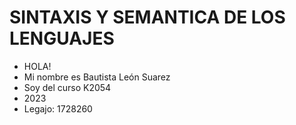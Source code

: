 # SINTAXIS Y SEMANTICA DE LOS LENGUAJES
- HOLA!
- Mi nombre es Bautista León Suarez
- Soy del curso K2054
- 2023
- Legajo: 1728260
